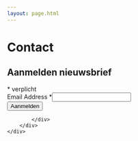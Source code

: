 ```yaml
---
layout: page.html
---
```

# Contact




<div id="mc_embed_shell">
  
<div id="mc_embed_signup">
    <form action="https://gebouwendoorvrouwen.us17.list-manage.com/subscribe/post?u=e952b82f81df6fbc22061e5a2&amp;id=2481410f85&amp;f_id=007d35e0f0" method="post" id="mc-embedded-subscribe-form" name="mc-embedded-subscribe-form" class="validate" target="_self" novalidate="">
        <div id="mc_embed_signup_scroll"><h2>Aanmelden nieuwsbrief</h2>
            <div class="indicates-required"><span class="asterisk">*</span> verplicht</div>
            <div class="mc-field-group"><label for="mce-EMAIL">Email Address <span class="asterisk">*</span></label><input type="email" name="EMAIL" class="required email" id="mce-EMAIL" required="" value=""></div>
        <div id="mce-responses" class="clear foot">
            <div class="response" id="mce-error-response" style="display: none;"></div>
            <div class="response" id="mce-success-response" style="display: none;"></div>
        </div>
    <div aria-hidden="true" style="position: absolute; left: -5000px;">
        /* real people should not fill this in and expect good things - do not remove this or risk form bot signups */
        <input type="text" name="b_e952b82f81df6fbc22061e5a2_2481410f85" tabindex="-1" value="">
    </div>
        <div class="optionalParent">
            <div class="clear foot">
                <input type="submit" name="subscribe" id="mc-embedded-subscribe" class="button" value="Aanmelden">
                
            </div>
        </div>
    </div>
</form>
</div>
</div>
